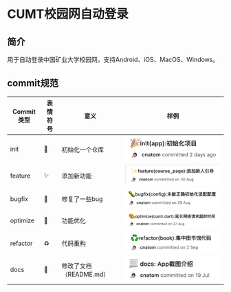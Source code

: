 # CUMT校园网自动登录

## 简介

用于自动登录中国矿业大学校园网，支持Android、iOS、MacOS、Windows。

## commit规范

| Commit类型 | 表情符号 | 意义                    | 样例                                      |
| ---------- | -------- | ----------------------- | ----------------------------------------- |
| init       | 🎉        | 初始化一个仓库          | ![img](./docs/images/readme:init.png)     |
| feature    | ✨        | 添加新功能              | ![img](./docs/images/readme:feature.png)  |
| bugfix     | 🐛        | 修复了一些bug           | ![img](./docs/images/readme:bugfix.png)   |
| optimize   | 🎨        | 功能优化                | ![img](./docs/images/readme:optimize.png) |
| refactor   | ♻️        | 代码重构                | ![img](./docs/images/readme:refactor.png) |
| docs       | 📑        | 修改了文档（README.md） | ![img](./docs/images/readme:docs.png)     |
